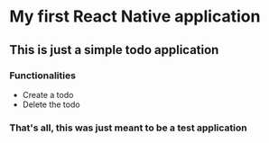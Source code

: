 # My first React Native application

## This is just a simple todo application

### Functionalities

- Create a todo
- Delete the todo

### That's all, this was just meant to be a test application